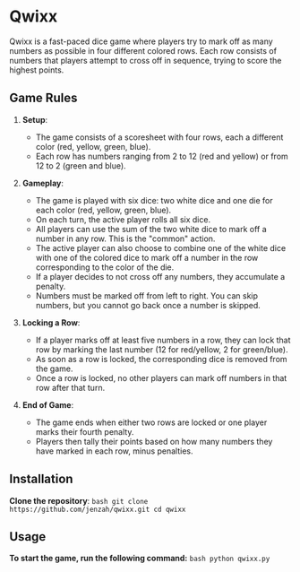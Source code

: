 # Qwixx

Qwixx is a fast-paced dice game where players try to mark off as many numbers as possible in four different colored rows.
Each row consists of numbers that players attempt to cross off in sequence, trying to score the highest points.


## Game Rules

1. **Setup**: 
    - The game consists of a scoresheet with four rows, each a different color (red, yellow, green, blue).
    - Each row has numbers ranging from 2 to 12 (red and yellow) or from 12 to 2 (green and blue).

2. **Gameplay**:
    - The game is played with six dice: two white dice and one die for each color (red, yellow, green, blue).
    - On each turn, the active player rolls all six dice.
    - All players can use the sum of the two white dice to mark off a number in any row. This is the "common" action.
    - The active player can also choose to combine one of the white dice with one of the colored dice to mark off a number in the row corresponding to the color of the die.
    - If a player decides to not cross off any numbers, they accumulate a penalty.
    - Numbers must be marked off from left to right. You can skip numbers, but you cannot go back once a number is skipped.

3. **Locking a Row**:
    - If a player marks off at least five numbers in a row, they can lock that row by marking the last number (12 for red/yellow, 2 for green/blue).
    - As soon as a row is locked, the corresponding dice is removed from the game.
    - Once a row is locked, no other players can mark off numbers in that row after that turn.

4. **End of Game**:
    - The game ends when either two rows are locked or one player marks their fourth penalty.
    - Players then tally their points based on how many numbers they have marked in each row, minus penalties.

## Installation

**Clone the repository**:
    ```bash
    git clone https://github.com/jenzah/qwixx.git
    cd qwixx
    ```

## Usage

**To start the game, run the following command:**
    ```bash
    python qwixx.py
    ```
